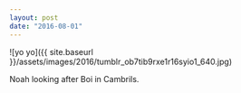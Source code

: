 ```yaml
---
layout: post
date: "2016-08-01"
---
```


![yo yo]({{ site.baseurl }}/assets/images/2016/tumblr_ob7tib9rxe1r16syio1_640.jpg)

Noah looking after Boi in Cambrils.
